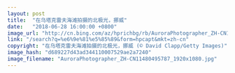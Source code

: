 ```yaml
---
layout: post
title:  "在乌塔克雷夫海滩拍摄的北极光，挪威"
date:   "2018-06-28 16:00:00 +0800"
image_url: "http://cn.bing.com/az/hprichbg/rb/AuroraPhotographer_ZH-CN11480495787_1920x1080.jpg"
link: "/search?q=%e6%9e%81%e5%85%89&form=hpcapt&mkt=zh-cn"
copyright: "在乌塔克雷夫海滩拍摄的北极光，挪威 (© David Clapp/Getty Images)"
image_hash: "d689227d43ad344110007529ae2a7240"
image_filename: "AuroraPhotographer_ZH-CN11480495787_1920x1080.jpg"
---
```

